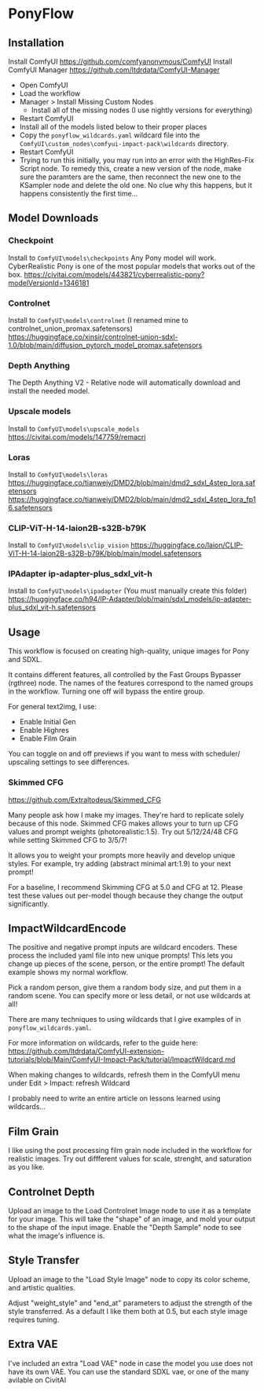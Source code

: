 PonyFlow
========

## Installation

Install ComfyUI https://github.com/comfyanonymous/ComfyUI
Install ComfyUI Manager https://github.com/ltdrdata/ComfyUI-Manager

- Open ComfyUI
- Load the workflow
- Manager > Install Missing Custom Nodes
    - Install all of the missing nodes (I use nightly versions for everything)
- Restart ComfyUI
- Install all of the models listed below to their proper places
- Copy the `ponyflow_wildcards.yaml` wildcard file into the `ComfyUI\custom_nodes\comfyui-impact-pack\wildcards` directory.
- Restart ComfyUI
- Trying to run this initially, you may run into an error with the HighRes-Fix Script node. To remedy this, create a new version of the node, make sure the paramters are the same, then reconnect the new one to the KSampler node and delete the old one. No clue why this happens, but it happens consistently the first time...

## Model Downloads

### Checkpoint

Install to `ComfyUI\models\checkpoints`
Any Pony model will work. CyberRealistic Pony is one of the most popular models that works out of the box.
https://civitai.com/models/443821/cyberrealistic-pony?modelVersionId=1346181

### Controlnet
Install to `ComfyUI\models\controlnet` (I renamed mine to controlnet_union_promax.safetensors)
https://huggingface.co/xinsir/controlnet-union-sdxl-1.0/blob/main/diffusion_pytorch_model_promax.safetensors

### Depth Anything
The Depth Anything V2 - Relative node will automatically download and install the needed model.

### Upscale models
Install to `ComfyUI\models\upscale_models`
https://civitai.com/models/147759/remacri

### Loras
Install to `ComfyUI\models\loras`
https://huggingface.co/tianweiy/DMD2/blob/main/dmd2_sdxl_4step_lora.safetensors
https://huggingface.co/tianweiy/DMD2/blob/main/dmd2_sdxl_4step_lora_fp16.safetensors

### CLIP-ViT-H-14-laion2B-s32B-b79K
Install to `ComfyUI\models\clip_vision`
https://huggingface.co/laion/CLIP-ViT-H-14-laion2B-s32B-b79K/blob/main/model.safetensors

### IPAdapter ip-adapter-plus_sdxl_vit-h
Install to `ComfyUI\models\ipadapter` (You must manually create this folder)
https://huggingface.co/h94/IP-Adapter/blob/main/sdxl_models/ip-adapter-plus_sdxl_vit-h.safetensors

## Usage

This workflow is focused on creating high-quality, unique images for Pony and SDXL.

It contains different features, all controlled by the Fast Groups Bypasser (rgthree) node. The names of the features correspond to the named groups in the workflow. Turning one off will bypass the entire group.

For general text2img, I use:
- Enable Initial Gen
- Enable Highres
- Enable Film Grain

You can toggle on and off previews if you want to mess with scheduler/ upscaling settings to see differences.

### Skimmed CFG

https://github.com/Extraltodeus/Skimmed_CFG

Many people ask how I make my images. They're hard to replicate solely because of this node. Skimmed CFG makes allows your to turn up CFG values and prompt weights (photorealistic:1.5). Try out 5/12/24/48 CFG while setting Skimmed CFG to 3/5/7!

It allows you to weight your prompts more heavily and develop unique styles. For example, try adding (abstract minimal art:1.9) to your next prompt!

For a baseline, I recommend Skimming CFG at 5.0 and CFG at 12. Please test these values out per-model though because they change the output significantly.

## ImpactWildcardEncode

The positive and negative prompt inputs are wildcard encoders. These process the included yaml file into new unique prompts! This lets you change up pieces of the scene, person, or the entire prompt! The default example shows my normal workflow.

Pick a random person, give them a random body size, and put them in a random scene. You can specify more or less detail, or not use wildcards at all!

There are many techniques to using wildcards that I give examples of in `ponyflow_wildcards.yaml`.

For more information on wildcards, refer to the guide here: https://github.com/ltdrdata/ComfyUI-extension-tutorials/blob/Main/ComfyUI-Impact-Pack/tutorial/ImpactWildcard.md

When making changes to wildcards, refresh them in the ComfyUI menu under Edit > Impact: refresh Wildcard

I probably need to write an entire article on lessons learned using wildcards...

## Film Grain

I like using the post processing film grain node included in the workflow for realistic images. Try out diffferent values for scale, strenght, and saturation as you like.

## Controlnet Depth

Upload an image to the Load Controlnet Image node to use it as a template for your image. This will take the "shape" of an image, and mold your output to the shape of the input image. Enable the "Depth Sample" node to see what the image's influence is.

## Style Transfer

Upload an image to the "Load Style Image" node to copy its color scheme, and artistic qualities.

Adjust "weight_style" and "end_at" parameters to adjust the strength of the style transferred. As a default I like them both at 0.5, but each style image requires tuning.

## Extra VAE

I've included an extra "Load VAE" node in case the model you use does not have its own VAE. You can use the standard SDXL vae, or one of the many avilable on CivitAI
